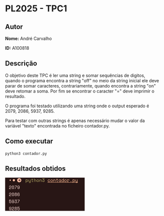 
# PL2025 - TPC1

## Autor

**Nome:** André Carvalho

**ID:** A100818

## Descrição
O objetivo deste TPC é ler uma string e somar sequências de digitos, quando o programa encontra a string "off" no meio da string inicial ele deve parar de somar caracteres, contrariamente, quando encontra a string "on" deve retomar a soma. Por fim se encontrar o caracter "=" deve imprimir o resultado.

O programa foi testado utilizando uma string onde o output esperado é 2079, 2086, 5937, 9285.

Para testar com outras strings é apenas necessário mudar o valor da variável "texto" encontrada no ficheiro contador.py.

## Como executar
`python3 contador.py`

## Resultados obtidos
![Texto alternativo](Results.png)